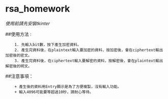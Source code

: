 # rsa_homework

*使用前請先安裝tkinter*  

##使用方法 : 
```
    1. 先輸入bit數，按下產生加密資料。
    2. 產生完資料後，在plaintext輸入要加密的資料，按加密後，會在ciphertext輸出加密後的密文。
    3. 產生完資料後，在ciphertext輸入要解密的資料，按解密後，會在plaintext輸出解密後的明文。
```

##注意事項：
```
    + 產生後的資料用Entry顯示是為了方便複製，沒有輸入功能。
    + 輸入4096可能要等超過10秒，請耐心等待。
```
